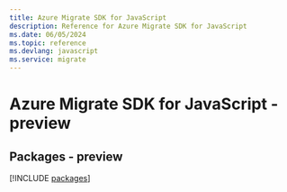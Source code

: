 ```yaml
---
title: Azure Migrate SDK for JavaScript
description: Reference for Azure Migrate SDK for JavaScript
ms.date: 06/05/2024
ms.topic: reference
ms.devlang: javascript
ms.service: migrate
---
```

# Azure Migrate SDK for JavaScript - preview
## Packages - preview
[!INCLUDE [packages](migrate-index.md)]